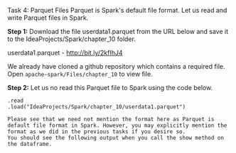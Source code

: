 Task 4: Parquet Files
Parquet is Spark's default file format. Let us read and write Parquet files in Spark.

**Step 1:** Download the file userdata1.parquet from the URL below and save it to the IdeaProjects/Spark/chapter_10 folder.

userdata1.parquet - http://bit.ly/2kfIhJ4

We already have cloned a github repository which contains a required file. Open `apache-spark/Files/chapter_10` to view file.

**Step 2:** Let us no read this Parquet file to Spark using the code below.

 ```val parquetData = spark
.read
.load("IdeaProjects/Spark/chapter_10/userdata1.parquet")

Please see that we need not mention the format here as Parquet is default file format in Spark. However, you may explicitly mention the format as we did in the previous tasks if you desire so.
You should see the following output when you call the show method on the dataframe.

 

